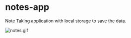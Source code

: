 # notes-app

Note Taking application with local storage to save the data.


![notes.gif](https://cdn.hashnode.com/res/hashnode/image/upload/v1601185723981/wa2Qmujtq.gif)

